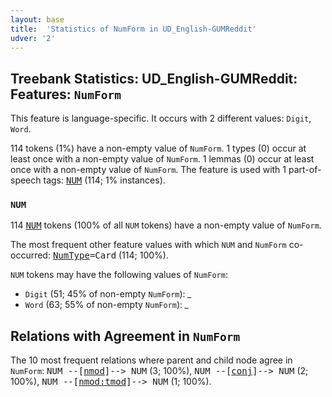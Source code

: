 ```yaml
---
layout: base
title:  'Statistics of NumForm in UD_English-GUMReddit'
udver: '2'
---
```


## Treebank Statistics: UD_English-GUMReddit: Features: `NumForm`

This feature is language-specific.
It occurs with 2 different values: `Digit`, `Word`.

114 tokens (1%) have a non-empty value of `NumForm`.
1 types (0) occur at least once with a non-empty value of `NumForm`.
1 lemmas (0) occur at least once with a non-empty value of `NumForm`.
The feature is used with 1 part-of-speech tags: <tt><a href="en_gumreddit-pos-NUM.html">NUM</a></tt> (114; 1% instances).

### `NUM`

114 <tt><a href="en_gumreddit-pos-NUM.html">NUM</a></tt> tokens (100% of all `NUM` tokens) have a non-empty value of `NumForm`.

The most frequent other feature values with which `NUM` and `NumForm` co-occurred: <tt><a href="en_gumreddit-feat-NumType.html">NumType</a></tt><tt>=Card</tt> (114; 100%).

`NUM` tokens may have the following values of `NumForm`:

* `Digit` (51; 45% of non-empty `NumForm`): <em>_</em>
* `Word` (63; 55% of non-empty `NumForm`): <em>_</em>

## Relations with Agreement in `NumForm`

The 10 most frequent relations where parent and child node agree in `NumForm`:
<tt>NUM --[<tt><a href="en_gumreddit-dep-nmod.html">nmod</a></tt>]--> NUM</tt> (3; 100%),
<tt>NUM --[<tt><a href="en_gumreddit-dep-conj.html">conj</a></tt>]--> NUM</tt> (2; 100%),
<tt>NUM --[<tt><a href="en_gumreddit-dep-nmod-tmod.html">nmod:tmod</a></tt>]--> NUM</tt> (1; 100%).

